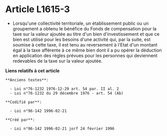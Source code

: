 # Article L1615-3

- Lorsqu'une collectivité territoriale, un établissement public ou un groupement a obtenu le bénéfice du Fonds de
compensation pour la taxe sur la valeur ajoutée au titre d'un bien d'investissement et que ce bien est utilisé pour les
besoins d'une activité qui, par la suite, est soumise à cette taxe, il est tenu au reversement à l'Etat d'un montant égal à
la taxe afférente à ce même bien dont il a pu opérer la déduction en application des règles prévues pour les personnes qui
deviennent redevables de la taxe sur la valeur ajoutée.

**Liens relatifs à cet article**

	**Anciens textes**:

	  - Loi n°76-1232 1976-12-29 art. 54 par. II al. 2
	  - Loi n°76-1232 du 29 décembre 1976 - art. 54 (Ab)

	**Codifié par**:

	  - Loi n°96-142 1996-02-21

	**Créé par**:

	  - Loi n°96-142 1996-02-21 jorf 24 février 1996
